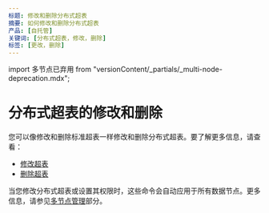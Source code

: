 ```yaml
---
标题: 修改和删除分布式超表
摘要: 如何修改和删除分布式超表
产品: [自托管]
关键词: [分布式超表，修改，删除]
标签: [更改，删除]
---
```


import 多节点已弃用 from "versionContent/_partials/_multi-node-deprecation.mdx";

<MultiNodeDeprecation />

# 分布式超表的修改和删除

您可以像修改和删除标准超表一样修改和删除分布式超表。要了解更多信息，请查看：

*   [修改超表][alter]
*   [删除超表][drop]

当您修改分布式超表或设置其权限时，这些命令会自动应用于所有数据节点。更多信息，请参见[多节点管理][multinode-admin]部分。

[alter]: /use-timescale/:currentVersion:/hypertables/alter/
[drop]: /use-timescale/:currentVersion:/hypertables/drop/
[multinode-admin]: /self-hosted/latest/multinode-timescaledb/multinode-administration/
